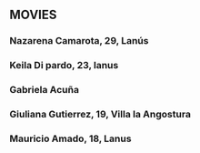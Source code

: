 ## MOVIES

### Nazarena Camarota, 29, Lanús
### Keila Di pardo, 23, lanus
### Gabriela Acuña
### Giuliana Gutierrez, 19, Villa la Angostura
### Mauricio Amado, 18, Lanus

